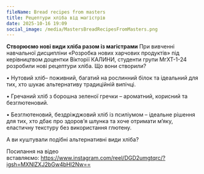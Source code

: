 ```yaml
---
fileName: Bread recipes from masters
title: Рецептури хліба від магістрів
date: 2025-10-16 19:09
social_image: /media/MastersBreadRecipesFromMasters.png
---
```

**Створюємо нові види хліба разом із магістрами** При вивченні навчальної дисципліни «Розробка нових харчових продуктів» під керівництвом доцентки Вікторії КАЛИНИ, студенти групи МгХТ-1-24 розробили нові рецептури хліба. Що вони створили?

• Нутовий хліб– поживний, багатий на рослинний білок та ідеальний для тих, хто шукає альтернативу традиційній випічці. 

• Гречаний хліб з борошна зеленої гречки – ароматний, корисний та безглютеновий.

• Безглютеновий, бездріжджовий хліб із псиліумом – ідеальне рішення для тих, хто дбає про здоров’я шлунка та хоче отримати м’яку, еластичну текстуру без використання глютену. 

А ви куштували подібні альтернативні види хліба?

Посилання на відео вставляємо: <https://www.instagram.com/reel/DGD2umgtqrc/?igsh=MXNlZXJ2bGw4bHI2Nw==>